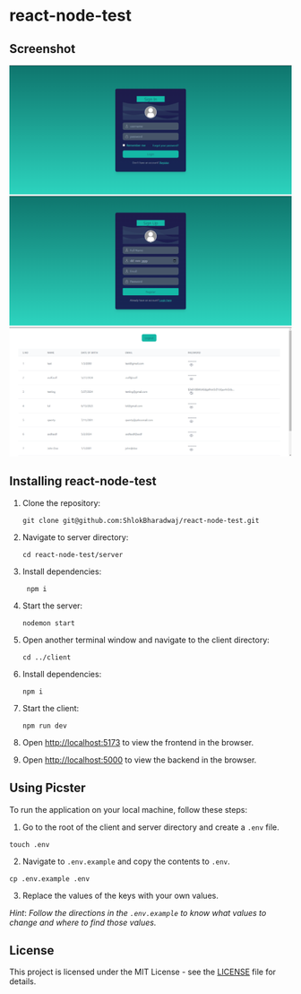 # react-node-test

## Screenshot

![screenshot](./client/src/assets/react-node-test-login.png/)
![screenshot](./client/src/assets/react-node-test-register.png/)
![screenshot](./client/src/assets/react-node-test-table.png/)

## Installing react-node-test

1. Clone the repository:
   ```
   git clone git@github.com:ShlokBharadwaj/react-node-test.git
   ```
2. Navigate to server directory:
   ```
   cd react-node-test/server
   ```
3. Install dependencies:
   ```
    npm i
    ```
4. Start the server:
   ```
   nodemon start
   ```
5. Open another terminal window and navigate to the client directory:
    ```
    cd ../client
    ```
6. Install dependencies:
    ```
    npm i
    ```
7. Start the client:
    ```
    npm run dev
    ```
8. Open [http://localhost:5173](http://localhost:5173) to view the frontend in the browser.

9. Open [http://localhost:5000](http://localhost:5000) to view the backend in the browser.

## Using Picster

To run the application on your local machine, follow these steps:

<!-- Create a .env files with keys, take .env.sample for reference-->

1. Go to the root of the client and server directory and create a `.env` file.

```
touch .env
```

2. Navigate to `.env.example` and copy the contents to `.env`.

```
cp .env.example .env
```

3. Replace the values of the keys with your own values.

*Hint*: _Follow the directions in the `.env.example` to know what values to change and where to find those values._

## License

This project is licensed under the MIT License - see the [LICENSE](./LICENSE) file for details.